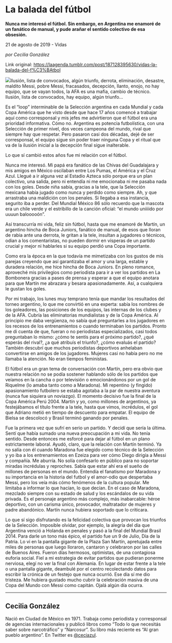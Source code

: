 # La balada del fútbol

**Nunca me interesó el fútbol. Sin embargo, en Argentina me enamoré de un fanático de manual, y pude arañar el sentido colectivo de esa obsesión.**

21 de agosto de 2019 - Vidas

_por Cecilia González_

Link original: https://laagenda.tumblr.com/post/187128395630/vidas-la-balada-del-f%C3%BAtbol

![](https://64.media.tumblr.com/fb4e948b63a83c65fa3a0ff9966643c5/bf0574aa5cd3ca95-b7/s500x750/a11aab71dc531c64004a412ef6cef2d0bf767a73.jpg)Ilusión, lista
de convocados, algún triunfo, derrota, eliminación, desastre,
maldito Messi, pobre Messi, fracasados, decepción, llanto, enojo, no
hay equipo, que se vayan todos, la AFA es una mafia, cambio de
técnico. Ilusión, lista de convocados, hay equipo, algún triunfo…

Es el “loop”
interminable de la Selección argentina en cada Mundial y cada Copa
América que he visto desde que hace 17 años comencé a trabajar
aquí como corresponsal y mis jefes me advirtieron que el fútbol era
una prioridad informativa. Cómo no. Argentina es potencia
futbolística, con una Selección de primer nivel, dos veces campeona
del mundo, rival que siempre hay que respetar. Pero pasaron casi dos
décadas, dejé de ser corresponsal, el equipo sigue sin poder traer
ninguna Copa y el ritual que va de la ilusión inicial a la decepción
final sigue inalterable. 


Lo que sí cambió
estos años fue mi relación con el fútbol. 


Nunca me
interesó. Mi papá era fanático de las Chivas del Guadalajara y mis
amigos en México oscilaban entre Los Pumas, el América y el Cruz
Azul. Llegué a ir alguna vez al Estadio Azteca sólo porque era un
plan colectivo, una salida, pero ni entendía ni me emocionaba ni me
pasaba nada con los goles. Desde niña sabía, gracias a la tele, que
la Selección mexicana había jugado como nunca y perdido como
siempre. Ah, y que arrastraba una maldición con los penales. Si
llegaba a esa instancia, segurito iba a perder. Del Mundial México
86 sólo recuerdo que la mascota era un chile verde y el estribillo
de la canción oficial: “el mundo uniiiido por uuuun balooooón”.

Así transcurría
mi vida, feliz sin fútbol, hasta que me enamoré de Martín, un
argentino hincha de Boca Juniors, fanático de manual, de esos que
lloran de rabia ante una derrota, le gritan a la tele, insultan a
jugadores o técnicos, odian a los comentaristas, no pueden dormir en
vísperas de un partido crucial y mejor ni hablarles si su equipo
perdió una Copa importante.

Como era la época
en la que todavía me mimetizaba con los gustos de mis parejas
creyendo que así garantizaba el amor y una larga, estable y duradera
relación, me hice hincha de Boca Juniors. En pleno romance,
aproveché mis privilegios como periodista para ir a ver los partidos
en La Bombonera gracias a pases de prensa y esperar a que el equipo
anotara para que Martín me abrazara y besara apasionadamente. Así,
a cualquiera le gustan los goles. 


Por mi trabajo,
los lunes muy temprano tenía que mandar los resultados del torneo
argentino, lo que me convirtió en una experta: sabía los nombres de
los goleadores, las posiciones de los equipos, las internas de los
clubes y de la AFA. Cubría las eliminatorias mundialistas y de la
Copa América. Al principio me daba vergüenza, no sabía qué
preguntarles a los jugadores en los recesos de los entrenamientos o
cuando terminaban los partidos. Pronto me di cuenta de que, fueran o
no periodistas especializados, casi todos preguntaban lo mismo: ¿cómo
te sentís para el próximo partido?, ¿qué esperás del rival?, ¿a
qué atribuís el triunfo?, ¿cómo evaluás el partido? También
descubrí que muchos periodistas deportivos anhelaban convertirse en
amigos de los jugadores. Mujeres casi no había pero no me llamaba la
atención. No eran tiempos feministas.

El fútbol era un
gran tema de conversación con Martín, pero era obvio que nuestra
relación no se podía sostener hablando sólo de los partidos que
veíamos en la cancha o por televisión o emocionándonos por un gol
de Riquelme (lo amaba tanto como a Maradona). Mi repentino (y
fingido) apasionamiento futbolero se estaba agotaba a la par de
nuestra aventura (nunca fue siquiera un noviazgo). El momento
decisivo fue la final de la Copa América Perú 2004. Martín y yo,
como millones de argentinos, ya festejábamos el título frente a la
tele, hasta que vimos, incrédulos, el gol que Adriano metió en
tiempo de descuento para empatar. El equipo de Bielsa se descolocó y
Brasil terminó ganando por penales. 


Fue la primera
vez que sufrí en serio un partido. Y decidí que sería la última.
Sentí que había sumado una nueva preocupación a mi vida. No tenía
sentido. Desde entonces me esforcé para dejar al fútbol en un plano
estrictamente laboral. Ayudó, claro, que la relación con Martín
terminó. Ya no salía con él cuando Maradona fue elegido como
técnico de la Selección y yo iba a los entrenamientos en Ezeiza
para ver cómo Diego dirigía a Messi y compañía. Me aburría. No
solía confesarlo en público para no soportar miradas incrédulas y
reproches. Sabía que estar ahí era el sueño de millones de
personas en el mundo. Entendía el fanatismo por Maradona y su
importancia en la historia del futbol y el amor-odio que despertaba
Messi, pero los veía más cómo fenómenos de la cultura popular. Me
limitaba a informar lo que hacían, lo que decían. En el caso de
Maradona, mezclado siempre con su estado de salud y los escándalos
de su vida privada. Es el personaje argentino más complejo, más
inabarcable: héroe deportivo, con un carisma único, provocador,
maltratador de mujeres y padre abandónico. Martín nunca hubiera
soportado que lo criticara.

Lo que sí sigo
disfrutando es la felicidad colectiva que provocan los triunfos de la
Selección. Imposible olvidar, por ejemplo, la alegría del día que
Argentina venció a Holanda en penales y pasó a la final del Mundial
Brasil 2014. Para darle un tono más épico, el partido fue un 9 de
Julio, Día de la Patria. Lo vi en la pantalla gigante de la Plaza
San Martín, apretujada entre miles de personas que luego lloraron,
cantaron y celebraron por las calles de Buenos Aires. Fueron días
hermosos, optimistas, de una contagiosa euforia social. Fiel a mi
estrategia de evitar partidos que pudieran ponerme nerviosa, elegí
no ver la final con Alemania. En lugar de estar frente a la tele o
una pantalla gigante, deambulé por el centro recolectando datos para
escribir la crónica de un festejo que nunca ocurrió. Ese día sí
me dio tristeza. Me hubiera gustado mucho cubrir la celebración
masiva de una Copa del Mundo con Messi como capitán. Ojalá algún
día ocurra.



---

Cecilia González
----------------

 Nació en Ciudad de México en 1971. Trabaja como periodista y corresponsal de agencias internacionales y publicó libros como “Todo lo que necesitás saber sobre narcotráfico” y “Narcosur”. Su libro más reciente es “Al gran pueblo argentino”. En Twitter es [@ceciazul](https://twitter.com/ceciazul). 

